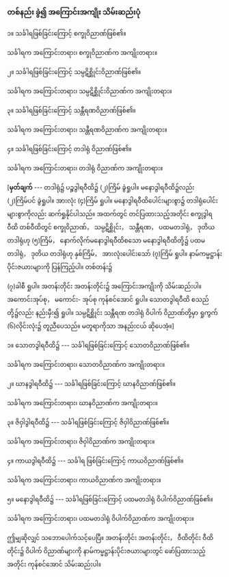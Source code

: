 ### တစ်နည်း ခွဲ၍ အကြောင်းအကျိုး သိမ်းဆည်းပုံ

၁။ သင်္ခါရဖြစ်ခြင်းကြောင့် စက္ခုဝိညာဏ်ဖြစ်၏။

သင်္ခါရက အကြောင်းတရား၊ စက္ခုဝိညာဏ်က အကျိုးတရား။

၂။ သင်္ခါရဖြစ်ခြင်းကြောင့် သမ္ပဋိစ္ဆိုင်းဝိညာဏ်ဖြစ်၏။

သင်္ခါရက အကြောင်းတရား၊ သမ္ပဋိစ္ဆိုင်းဝိညာဏ်က အကျိုးတရား။

၃။ သင်္ခါရဖြစ်ခြင်းကြောင့် သန္တီရဏဝိညာဏ်ဖြစ်၏။

သင်္ခါရက အကြောင်းတရား၊ သန္တီရဏဝိညာဏ်က အကျိုးတရား။

၄။ သင်္ခါရဖြစ်ခြင်းကြောင့် တဒါရုံ ဝိညာဏ်ဖြစ်၏။

သင်္ခါရက အကြောင်းတရား၊ တဒါရုံ ဝိညာဏ်က အကျိုးတရား။

[**မှတ်ချက်** --- တဒါရုံ၌ ပဉ္စဒွါရဝီထိ၌ (၂)ကြိမ် ခွဲရှုပါ။ မနောဒွါရဝီထိ၌လည်း (၂)ကြိမ်ပင် ခွဲရှုပါ။ အားလုံး
(၄)ကြိမ် ရှုပါ။ မနောဒွါရဝီထိပေါင်းများစွာ၌ တဒါရုံပေါင်း များစွာကိုလည်း ဆက်ရှုနိုင်ပါသည်။ အထက်တွင်
တင်ပြထားသည့်အတိုင်း စက္ခုဒွါရဝီထိ တစ်ဝီထိတွင် စက္ခုဝိညာဏ်， သမ္ပဋိစ္ဆိုင်း， သန္တီရဏ， ပထမတဒါရုံ，
ဒုတိယတဒါရုံဟု (၅)ကြိမ်， နောက်လိုက်မနောဒွါရဝီထိစသော မနောဒွါရဝီထိတို့၌ ပထမတဒါရုံ， ဒုတိယ
တဒါရုံဟု နှစ်ကြိမ်， အားလုံးပေါင်းသော် (၇)ကြိမ် ရှုပါ။ နာမ်ကမ္မဋ္ဌာန်းပိုင်းဇယားများကို ပြန်ကြည့်ပါ။ တစ်တန်း၌

(၇)ခါစီ ရှုပါ။ အတန်းတိုင်း အတန်းတိုင်း၌ အကြောင်းအကျိုးကို သိမ်းဆည်းပါ။ အကောင်းအုပ်စု， မကောင်း-
အုပ်စု ကုန်စင်အောင် ရှုပါ။ သောတဒွါရဝီထိ စသည်တို့၌လည်း နည်းမှီး၍ ရှုပါ။ သမ္ပဋိစ္ဆိုင်း သန္တီရဏ တဒါရုံ
ဝိပါက် ဝိညာဏ်တို့မှာ ရှုကွက် (၆)လိုင်းလုံး၌ တူညီပေသည်။ မတူရာကိုသာ အနည်းငယ် ဆိုပေအံ့။]

၁။ သောတဒွါရဝီထိ၌ --- သင်္ခါရဖြစ်ခြင်းကြောင့် သောတဝိညာဏ်ဖြစ်၏။

သင်္ခါရက အကြောင်းတရား၊ သောတဝိညာဏ်က အကျိုးတရား။

၂။ ဃာနဒွါရဝီထိ၌ --- သင်္ခါရဖြစ်ခြင်းကြောင့် ဃာနဝိညာဏ်ဖြစ်၏။

သင်္ခါရက အကြောင်းတရား၊ ဃာနဝိညာဏ်က အကျိုးတရား။

၃။ ဇိဝှါဒွါရဝီထိ၌ --- သင်္ခါရဖြစ်ခြင်းကြောင့် ဇိဝှါဝိညာဏ်ဖြစ်၏။

သင်္ခါရက အကြောင်းတရား၊ ဇိဝှါဝိညာဏ်က အကျိုးတရား။

၄။ ကာယဒွါရဝီထိ၌ --- သင်္ခါရ ဖြစ်ခြင်းကြောင့် ကာယဝိညာဏ်ဖြစ်၏။

သင်္ခါရက အကြောင်းတရား၊ ကာယဝိညာဏ်က အကျိုးတရား။

၅။ မနောဒွါရဝီထိ၌ --- သင်္ခါရဖြစ်ခြင်းကြောင့် ပထမတဒါရုံ ဝိပါက်ဝိညာဏ်ဖြစ်၏။

သင်္ခါရက အကြောင်းတရား၊ ပထမတဒါရုံ ဝိပါက်ဝိညာဏ်က အကျိုးတရား။

ဤမျှဆိုလျှင် သဘောပေါက်သင့်ပေပြီ။ အတန်းတိုင်း အတန်းတိုင်း， ဝီထိတိုင်း ဝီထိတိုင်း၌ ဝိပါက်
ဝိညာဏ်များကို နာမ်ကမ္မဋ္ဌာန်းပိုင်းဇယားများတွင် ဖော်ပြထားသည့်အတိုင်း ကုန်စင်အောင် သိမ်းဆည်းပါ။
